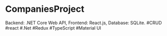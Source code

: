 # CompaniesProject
Backend: .NET Core Web API, Frontend: React.js, Database: SQLite. #CRUD #react #.Net #Redux #TypeScript #Material UI
